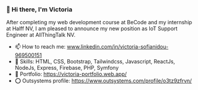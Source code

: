 ### 👋 Hi there, I'm Victoria  

After completing my web development course at BeCode and my internship at Halff NV, 
I am pleased to announce my new position as IoT Support Engineer at AllThingTalk NV.

- 📫 How to reach me: www.linkedin.com/in/victoria-sofianidou-969500151
- 🦾 Skills: HTML, CSS, Bootstrap, Tailwindcss, Javascript, ReactJs, NodeJs, Express, Firebase, PHP, Symfony
- 📁 Portfolio: https://victoria-portfolio.web.app/
- ⭕ Outsystems profile: https://www.outsystems.com/profile/o3tz9zfrvn/

